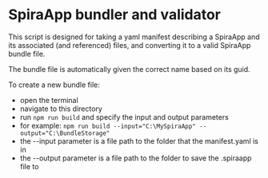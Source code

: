 # SpiraApp bundler and validator
This script is designed for taking a yaml manifest describing a SpiraApp and its associated (and referenced) files, and converting it to a valid SpiraApp bundle file. 

The bundle file is automatically given the correct name based on its guid.

To create a new bundle file:

- open the terminal
- navigate to this directory
- run `npm run build` and specify the input and output parameters 
- for example: `npm run build --input="C:\MySpiraApp" --output="C:\BundleStorage"`
- the --input parameter is a file path to the folder that the manifest.yaml is in
- the --output parameter is a file path to the folder to save the .spiraapp file to